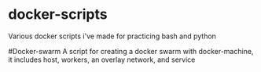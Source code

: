 # docker-scripts
Various docker scripts i've made for practicing bash and python

#Docker-swarm
A script for creating a docker swarm with docker-machine, it includes host, workers, an overlay network, and service 
